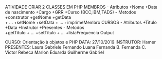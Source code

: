 ATIVIDADE CRIAR 2 CLASSES EM PHP
	MEMBROS
		- Atributos
			+Nome
			+Data de nascimento
			+Cargo
			+GRR
			+Curso (BCC,IBM,TADS)
		- Metodos
			+construtor
			+getNome
			+getData	
			+ ...
			+setNome
			+setData
			+ ...
			+imprimeMembro
	CURSOS
		- Atributos
			+Titulo
			+Data
			+Instrutor
			+Presentes
		- Metodos	
			+getTitulo
			+ ...
			+setTitulo
			+ ...
			+listaFrequencia
Output

CURSO: Orientação à objetos e PHP
DATA: 27/10/2016
INSTRUTOR: Hamer
PRESENTES:
	Laura
	Gabriele
	Fernando
	Luana
	Fernanda B.
	Fernanda C.
	Victor
	Rebeca
	Marlon
	Eduarda
	Guilherme
	Gabriel
